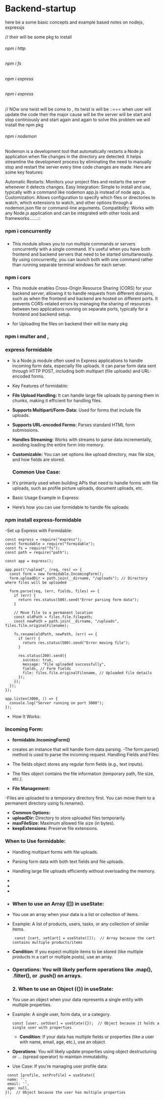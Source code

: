 # Backend-startup
<p>here be a some basic concepts and example based notes on nodejs, expressjs </p>
<p>
  // their will be some pkg to install 
  <h6>npm i http</h6>
    <h6>npm i fs</h6>
    <h6>npm i express</h6>
    <h6>npm i express</h6>
    
  
  // NOw one twist will be come to , its twist is will be ::=== when user will update the code then the major cause will be the server will be start and stop continiously and start again and again to solve this problem we will install the npm pkg

<h6> npm i nodemon</h6>

Nodemon is a development tool that automatically restarts a Node.js application when file changes in the directory are detected. It helps streamline the development process by eliminating the need to manually stop and restart the server every time code changes are made. Here are some key features:

Automatic Restarts: Monitors your project files and restarts the server whenever it detects changes.
Easy Integration: Simple to install and use, typically with a command like nodemon app.js instead of node app.js.
Customization: Allows configuration to specify which files or directories to watch, which extensions to watch, and other options through a nodemon.json file or command-line arguments.
Compatibility: Works with any Node.js application and can be integrated with other tools and frameworks.......::
</p>

### npm i concurrently
### 

- This module allows you to run multiple commands or servers concurrently with a single command. It's useful when you have both frontend and backend servers that need to be started simultaneously. By using concurrently, you can launch both with one command rather than running separate terminal windows for each server.

### npm i cors

- This module enables Cross-Origin Resource Sharing (CORS) for your backend server, allowing it to handle requests from different domains, such as when the frontend and backend are hosted on different ports. It prevents CORS-related errors by managing the sharing of resources between two applications running on separate ports, typically for a frontend and backend setup.


- for Uploading the files on backend their will be many pkg
 ###  npm i multer and ,
 ### express formidable 
 - Is a Node.js module often used in Express applications to handle incoming form data, especially file uploads. It can parse form data sent through HTTP POST, including both multipart (file uploads) and URL-encoded forms.

- Key Features of formidable:
- **File Upload Handling:** It can handle large file uploads by parsing them in chunks, making it efficient for handling files.
- **Supports Multipart/Form-Data:** Used for forms that include file uploads.
- **Supports URL-encoded Forms:** Parses standard HTML form submissions.
- **Handles Streaming:** Works with streams to parse data incrementally, avoiding loading the entire form into memory.
- **Customizable:** You can set options like upload directory, max file size, and how fields are stored.
  ### Common Use Case:
- It’s primarily used when building APIs that need to handle forms with file uploads, such as profile picture uploads, document uploads, etc.

- Basic Usage Example in Express:
- Here’s how you can use formidable to handle file uploads:
### npm install express-formidable
-Set up Express with Formidable:
```
const express = require("express");
const formidable = require("formidable");
const fs = require("fs");
const path = require("path");

const app = express();

app.post("/upload", (req, res) => {
  const form = new formidable.IncomingForm();
  form.uploadDir = path.join(__dirname, "/uploads"); // Directory where files will be uploaded

  form.parse(req, (err, fields, files) => {
    if (err) {
      return res.status(500).send("Error parsing form data");
    }

    // Move file to a permanent location
    const oldPath = files.file.filepath;
    const newPath = path.join(__dirname, "/uploads", files.file.originalFilename);

    fs.rename(oldPath, newPath, (err) => {
      if (err) {
        return res.status(500).send("Error moving file");
      }

      res.status(200).send({
        success: true,
        message: "File uploaded successfully",
        fields, // Form fields
        file: files.file.originalFilename, // Uploaded file details
      });
    });
  });
});

app.listen(3000, () => {
  console.log("Server running on port 3000");
});
```
- How It Works:
### Incoming Form:

- **formidable.IncomingForm()**
-  creates an instance that will handle form data parsing.
-The form.parse() method is used to parse the incoming request.
Handling Fields and Files:

- The fields object stores any regular form fields (e.g., text inputs).
- The files object contains the file information (temporary path, file size, etc.).
- **File Management:**

-Files are uploaded to a temporary directory first. You can move them to a permanent directory using fs.rename().
- **Common Options:**
- **uploadDir:** Directory to store uploaded files temporarily.
- **maxFileSize:** Maximum allowed file size (in bytes).
- **keepExtensions:** Preserve file extensions.
### When to Use formidable:
- Handling multipart forms with file uploads.
- Parsing form data with both text fields and file uploads.
- Handling large file uploads efficiently without overloading the memory.

-
-
-
- ### When to use an Array ([]) in useState:
- You use an array when your data is a list or collection of items.
- Example: A list of products, users, tasks, or any collection of similar items.
  ```
   const [cart, setCart] = useState([]);  // Array because the cart contains multiple products/items

- **Condition**: If you expect multiple items to be stored (like multiple products in a cart or multiple posts), use an array.
- ### Operations: You will likely perform operations like .map(), .filter(), or .push() on arrays.
  ### 2. When to use an Object ({}) in useState:
 - You use an object when your data represents a single entity with multiple properties.
- Example: A single user, form data, or a category.
  ```
  const [user, setUser] = useState({});  // Object because it holds a single user with properties 
  ```
  - **Condition**: If your data has multiple fields or properties (like a user with name, email, age, etc.), use an object.
- **Operations**: You will likely update properties using object destructuring or ... (spread operator) to maintain immutability.
- Use Case: If you're managing user profile data:
 ```
  const [profile, setProfile] = useState({
  name: '',
  email: '',
  age: null,
});  // Object because the user has multiple properties
```


